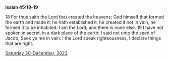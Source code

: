**Isaiah 45:18-19**

18 For thus saith the Lord that created the heavens; God himself that formed the earth and made it; he hath established it, he created it not in vain, he formed it to be inhabited: I am the Lord; and there is none else. 19 I have not spoken in secret, in a dark place of the earth: I said not unto the seed of Jacob, Seek ye me in vain: I the Lord speak righteousness, I declare things that are right.

[Saturday 30-December, 2023](https://getbible.net/kjv/Isaiah/45/18-19)
